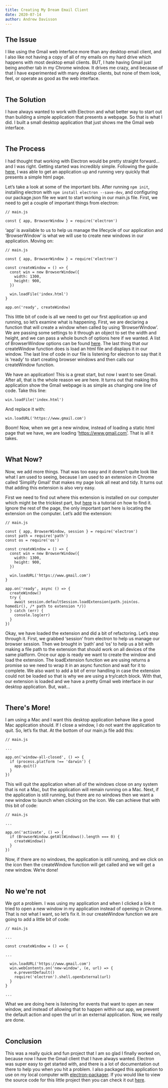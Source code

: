 ```yaml
---
title: Creating My Dream Email Client
date: 2020-07-14
author: Andrew Davisson
---
```


## The Issue

I like using the Gmail web interface more than any desktop email client, and I also like not having a copy of all of my emails on my hard drive which happens with most desktop email clients. BUT, I hate having Gmail just being another tab in my Chrome window. It drives me crazy, and because of that I have experimented with many desktop clients, but none of them look, feel, or operate as good as the web interface.
<br><br>

## The Solution

I have always wanted to work with Electron and what better way to start out than building a simple application that presents a webpage. So that is what I did. I built a small desktop application that just shows me the Gmail web interface.
<br><br>

## The Process

I had thought that working with Electron would be pretty straight forward… and I was right. Getting started was incredibly simple. Following the guide [here](https://www.electronjs.org/docs/tutorial/quick-start), I was able to get an application up and running very quickly that presents a simple html page.

Let’s take a look at some of the important bits. After running `npm init`, installing electron with `npm install electron --save-dev`, and configuring our package.json file we want to start working in our main.js file. First, we need to get a couple of important things from electron:

    // main.js

    const { app, BrowserWindow } = require('electron')

‘app’ is available to us to help us manage the lifecycle of our application and ‘BrowserWindow’ is what we will use to create new windows in our application. Moving on:

    // main.js

    const { app, BrowserWindow } = require('electron')

    const createWindow = () => {
      const win = new BrowserWindow({
    	width: 1300,
    	height: 900,
      })

      win.loadFile('index.html')
    }

    app.on('ready', createWindow)

This little bit of code is all we need to get our first application up and running, so let’s examine what is happening. First, we are declaring a function that will create a window when called by using ‘BrowserWindow’. We are passing some settings to it through an object to set the width and height, and we can pass a whole bunch of options here if we wanted. A list of BrowserWindow options can be found [here](https://www.electronjs.org/docs/api/browser-window). The last thing that our createWindow function does is load an html file and displays it in our window. The last line of code in our file is listening for electron to say that it is ‘ready’ to start creating browser windows and then calls our createWindow function.

We have an application! This is a great start, but now I want to see Gmail. After all, that is the whole reason we are here. It turns out that making this application show the Gmail webpage is as simple as changing one line of code. Take this line:

    win.loadFile('index.html')

And replace it with:

    win.loadURL('https://www.gmail.com')

Boom! Now, when we get a new window, instead of loading a static html page that we have, we are loading ‘https://www.gmail.com’. That is all it takes.
<br><br>

## What Now?

Now, we add more things. That was too easy and it doesn’t quite look like what I am used to seeing, because I am used to an extension in Chrome called ‘Simplify Gmail’ that makes my page look all neat and tidy. It turns out that adding this extension is also very easy.

First we need to find out where this extension is installed on our computer which might be the trickiest part, but [here](https://www.electronjs.org/docs/tutorial/devtools-extension) is a tutorial on how to find it. Ignore the rest of the page, the only important part here is locating the extension on the computer. Let’s add the extension:

    // main.js

    const { app, BrowserWindow, session } = require('electron')
    const path = require('path')
    const os = require('os')

    const createWindow = () => {
      const win = new BrowserWindow({
    	width: 1300,
    	height: 900,
      })

      win.loadURL('https://www.gmail.com')
    }

    app.on('ready', async () => {
      createWindow()
      try {
        await session.defaultSession.loadExtension(path.join(os.    homedir(), /* path to extension */))
      } catch (err) {
        console.log(err)
      }
    })

Okay, we have loaded the extension and did a bit of refactoring. Let’s step through it. First, we grabbed ‘session’ from electron to help us manage our browser session. Then we brought in ‘path’ and ‘os’ to help us a bit with making a file path to the extension that should work on all devices of the same platform. Once our app is ready we want to create the window and load the extension. The loadExtension function we are using returns a promise so we need to wrap it in an async function and wait for it to complete. We also want to add a bit of error handling in case the extension could not be loaded so that is why we are using a try/catch block. With that, our extension is loaded and we have a pretty Gmail web interface in our desktop application. But, wait…
<br><br>

## There's More!

I am using a Mac and I want this desktop application behave like a good Mac application should. If I close a window, I do not want the application to quit. So, let’s fix that. At the bottom of our main.js file add this:

    // main.js

    ...

    app.on('window-all-closed', () => {
      if (process.platform !== 'darwin') {
        app.quit()
      }
    })

This will quit the application when all of the windows close on any system that is not a Mac, but the application will remain running on a Mac. Next, if the application is still running, but there are no windows then we want a new window to launch when clicking on the icon. We can achieve that with this bit of code:

    // main.js

    ...

    app.on('activate', () => {
      if (BrowserWindow.getAllWindows().length === 0) {
        createWindow()
      }
    })

Now, if there are no windows, the application is still running, and we click on the icon then the createWindow function will get called and we will get a new window. We’re done!
<br><br>

## No we're not

We got a problem. I was using my application and when I clicked a link it tried to open a new window in my application instead of opening in Chrome. That is not what I want, so let’s fix it. In our createWindow function we are going to add a little bit of code:

    // main.js

    ...

    const createWindow = () => {

    ...

      win.loadURL('https://www.gmail.com')
      win.webContents.on('new-window', (e, url) => {
        e.preventDefault()
        require('electron').shell.openExternal(url)
      }
    }

    ...

What we are doing here is listening for events that want to open an new window, and instead of allowing that to happen within our app, we prevent the default action and open the url in an external application. Now, we really are done.
<br><br>

## Conclusion

This was a really quick and fun project that I am so glad I finally worked on, because now I have the Gmail client that I have always wanted. Electron was super easy to get started with, and there is a lot of documentation out there to help you when you hit a problem. I also packaged this application to use on my local computer with [electron-packager](https://github.com/electron/electron-packager). If you would like to view the source code for this little project then you can check it out [here](https://github.com/adavisson/gmail-electron).
